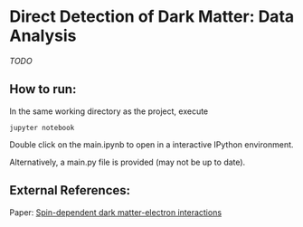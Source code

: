 # Direct Detection of Dark Matter: Data Analysis

*TODO*

## How to run:
In the same working directory as the project, execute
```
jupyter notebook
```
Double click on the main.ipynb to open in a interactive IPython environment.

Alternatively, a main.py file is provided (may not be up to date).

## External References:
Paper: [Spin-dependent dark matter-electron interactions](https://journals.aps.org/prd/abstract/10.1103/PhysRevD.106.063003)
